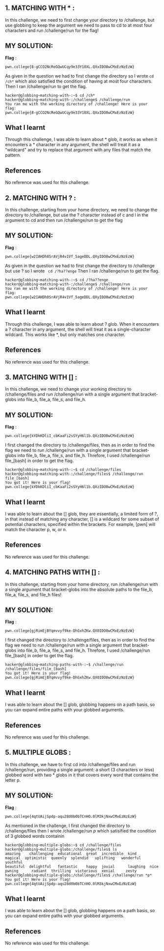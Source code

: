 ## 1. MATCHING WITH * :


In this challenge, we need to first change your directory to /challenge, but use globbing to keep the argument we need to pass to cd to at most four characters and run /challenge/run for the flag!


## MY SOLUTION:

**Flag** :

```
pwn.college{8-gCCO2NcReGQwUCqy9e33Y18XL.QXxIDO0wCMxEzNzEzW}

```


As given in the question we had to first change the directory so I wrote ``` cd /ch* ``` which also satisfied the condition of having at most four characters. Then I ran /challenge/run to get the flag.

````
hacker@globbing~matching-with-:~$ cd /ch*
hacker@globbing~matching-with-:/challenge$ /challenge/run
You ran me with the working directory of /challenge! Here is your flag:
pwn.college{8-gCCO2NcReGQwUCqy9e33Y18XL.QXxIDO0wCMxEzNzEzW}

````


## What I learnt
Through this challenge, I was able to learn about * glob, it works as when it encounters a * character in any argument, the shell will treat it as a "wildcard" and try to replace that argument with any files that match the pattern.

## References 
No reference was used for this challenge.


## 2. MATCHING WITH ? :


In this challenge, starting from your home directory, we need to change the directory to /challenge, but use the ? character instead of c and l in the argument to cd and then run /challenge/run to get the flag


## MY SOLUTION:

**Flag** :

```
pwn.college{w2IAHDh8SrAVjR4v1Vf_5ageDDL.QXyIDO0wCMxEzNzEzW}
```


As given in the question we had to first change the directory to /challenge but use ? so I wrote ``` cd /?ha??enge``` Then I ran /challenge/run to get the flag.

````
hacker@globbing~matching-with-:~$ cd /?ha??enge
hacker@globbing~matching-with-:/challenge$ /challenge/run
You ran me with the working directory of /challenge! Here is your flag:
pwn.college{w2IAHDh8SrAVjR4v1Vf_5ageDDL.QXyIDO0wCMxEzNzEzW}

````


## What I learnt
Through this challenge, I was able to learn about ? glob. When it encounters a ? character in any argument, the shell will treat it as a single-character wildcard. This works like *, but only matches one character. 

## References 
No reference was used for this challenge.


## 3. MATCHING WITH [] :


In this challenge, we need to change your working directory to /challenge/files and run /challenge/run with a single argument that bracket-globs into file_b, file_a, file_s, and file_h.

## MY SOLUTION:

**Flag** :

```
pwn.college{kYDkKDliI_cbKaaFi2sSYyH6l1b.QXzIDO0wCMxEzNzEzW}
```

I first changed the directory to /challenge/files, then as in order to find the flag we need to run /challenge/run with a single argument that bracket-globs into file_b, file_a, file_s, and file_h. Threfore, I used /challenge/run file_[bash] in order to get the flag.


````
hacker@globbing~matching-with-:~$ cd /challenge/files
hacker@globbing~matching-with-:/challenge/files$ /challenge/run file_[bash]
You got it! Here is your flag!
pwn.college{kYDkKDliI_cbKaaFi2sSYyH6l1b.QXzIDO0wCMxEzNzEzW}
````


## What I learnt
I was able to learn about the [] glob, they are essentially, a limited form of ?, in that instead of matching any character, [] is a wildcard for some subset of potential characters, specified within the brackets. For example, [pwn] will match the character p, w, or n.

## References 
No reference was used for this challenge.


## 4. MATCHING PATHS WITH [] :


In this challenge, starting from your home directory, run /challenge/run with a single argument that bracket-globs into the absolute paths to the file_b, file_a, file_s, and file_h files!
## MY SOLUTION:

**Flag** :

```
pwn.college{gjRimEjBYqmvvyf9ke-DhGxhZKw.QX0IDO0wCMxEzNzEzW}
```

I first changed the directory to /challenge/files, then as in order to find the flag we need to run /challenge/run with a single argument that bracket-globs into file_b, file_a, file_s, and file_h. Threfore, I used /challenge/run file_[bash] in order to get the flag.


````
hacker@globbing~matching-paths-with-:~$ /challenge/run /challenge/files/file_[bash]
You got it! Here is your flag!
pwn.college{gjRimEjBYqmvvyf9ke-DhGxhZKw.QX0IDO0wCMxEzNzEzW}
````


## What I learnt
I was able to learn about the [] glob, globbing happens on a path basis, so you can expand entire paths with your globbed arguments. 

## References 
No reference was used for this challenge.


## 5. MULTIPLE GLOBS :


In this challenge, we have to first cd into /challenge/files and run /challenge/run, providing a single argument: a short (3 characters or less) globbed word with two * globs in it that covers every word that contains the letter p.

## MY SOLUTION:

**Flag** :

```
pwn.college{4qtUAijSpdp-aqu28d0b0bTCnHO.0lM3kjNxwCMxEzNzEzW}
```

As mentioned in the challenge, I first changed the directory to  /challenge/files then I wrote /challenge/run *p* which satisified the condition of 3 globbed words containin

````
hacker@globbing~multiple-globs:~$ cd /challenge/files
hacker@globbing~multiple-globs:/challenge/files$ ls
amazing    challenging  educational  great  incredible  kind      magical  optimistic  queenly  splendid   uplifting   wonderful  youthful
beautiful  delightful   fantastic    happy  jovial      laughing  nice     pwning      radiant  thrilling  victorious  xenial     zesty
hacker@globbing~multiple-globs:/challenge/files$ /challenge/run *p*
You got it! Here is your flag!
pwn.college{4qtUAijSpdp-aqu28d0b0bTCnHO.0lM3kjNxwCMxEzNzEzW}

````


## What I learnt
I was able to learn about the [] glob, globbing happens on a path basis, so you can expand entire paths with your globbed arguments. 

## References 
No reference was used for this challenge.


